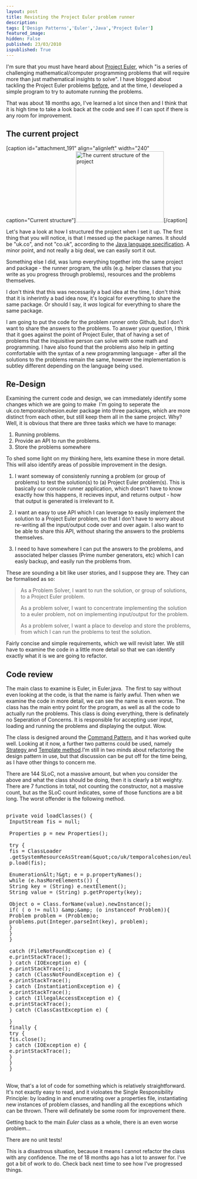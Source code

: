 ```yaml
---
layout: post
title: Revisting the Project Euler problem runner
description: 
tags: ['Design Patterns','Euler','Java','Project Euler']
featured_image: 
hidden: False
published: 23/03/2010
ispublished: True
---
```

I'm sure that you must have heard about <a title="Project Euler website" href="http://projecteuler.net/" target="_blank">Project Euler</a>, which "is a series of challenging mathematical/computer programming problems that  will require more than just mathematical insights to solve". I have blogged about tackling the Project Euler problems <a href="http://temporalcohesion.co.uk/2008/08/22/building-the-project-euler-framework-part-1/">before</a>, and at the time, I developed a simple program to try to automate running the problems.

That was about 18 months ago, I've learned a lot since then and I think that it is high time to take a look back at the code and see if I can spot if there is any room for improvement.
<h2>The current project</h2>
[caption id="attachment_191" align="alignleft" width="240" caption="Current structure"]<a href="http://temporalcohesion.co.uk/wp-content/uploads/2010/03/eulerprojectold.png"><img class="size-medium wp-image-191 " title="eulerprojectold" src="http://temporalcohesion.co.uk/wp-content/uploads/2010/03/eulerprojectold-300x241.png" alt="The current structure of the project" width="240" height="193" /></a>[/caption]

Let's have a look at how I structured the project when I set it up. The first thing that you will notice, is that I messed up the package names. It should be "uk.co", and not "co.uk", according to the <a title="Java Language specification on sun.com" href="http://java.sun.com/docs/books/jls/third_edition/html/packages.html#7.7" target="_blank">Java language specification</a>. A minor point, and not really a big deal, we can easily sort it out.

Something else I did, was lump everything together into the same project and package - the runner program, the utils (e.g. helper classes that you write as you progress through problems), resources and the problems themselves.

I don't think that this was necessarily a bad idea at the time, I don't think that it is inherintly a bad idea now, it's logical for everything to share the same package. Or should I say, it <em>was </em>logical for everything to share the same package.

I am going to put the code for the problem runner onto Github, but I don't want to share the answers to the problems. To answer your question, I think that it goes against the point of Project Euler, that of having a set of problems that the inquisitive person can solve with some math and programming. I have also found that the problems also help in getting comfortable with the syntax of a new programming language - after all the solutions to the problems remain the same, however the implementation is subtley different depending on the language being used.
<h2>Re-Design</h2>
Examining the current code and design, we can immediately identify some changes which we are going to make  I'm going to seperate the uk.co.temporalcohesion.euler package into three packages, which are more distinct from each other, but still keep them all in the same project. Why? Well, it is obvious that there are three tasks which we have to manage:
<ol>
	<li>Running problems.</li>
	<li>Provide an API to run the problems.</li>
	<li>Store the problems somewhere</li>
</ol>
To shed some light on my thinking here, lets examine these in more detail. This will also identify areas of possible improvement in the design.

1. I want someway of consistenly running a problem (or group of problems) to test the solution(s) to (a) Project Euler problem(s). This is basically our console runner application, which doesn't have to know exactly how this happens, it recieves input, and returns output - how that output is generated is irrelevant to it.

2. I want an easy to use API which I can leverage to easily implement the solution to a Project Euler problem, so that I don't have to worry about re-writing all the input/output code over and over again. I also want to be able to share this API, without sharing the answers to the problems themselves.

3. I need to have somewhere I can put the answers to the problems, and associated helper classes (Prime number generators, etc) which I can easly backup, and easily run the problems from.

These are sounding a bit like user stories, and I suppose they are. They can be formalised as so:
<blockquote>
<p style="text-align: left;">As a Problem Solver, I want to run the solution, or group of solutions, to a Project Euler problem.</p>
<p style="text-align: left;">As a problem solver, I want to concentrate implementing the solution to a euler problem, not on implementing input/output for the problem.</p>
<p style="text-align: left;">As a problem solver, I want a place to develop and store the problems, from which I can run the problems to test the solution.</p>
</blockquote>
<p style="text-align: left;">Fairly concise and simple requirements, which we will revisit later. We still have to examine the code in a little more detail so that we can identify exactly what it is we are going to refactor.</p>

<h2 style="text-align: left;">Code review</h2>
The main class to examine is Euler, in Euler.java.  The first to say without even looking at the code, is that the name is fairly awful. Then when we examine the code in more detail, we can see the name is even worse. The class has the main entry point for the program, as well as all the code to actually run the problems. This class is doing everything, there is definately no Seperation of Concerns. It is responsible for accepting user input, loading and running the problems and displaying the output. Wow.

The class is designed around the <a title="Command Patter on Wikipedia" href="http://en.wikipedia.org/wiki/Command_pattern" target="_blank">Command Pattern</a>, and it has worked quite well. Looking at it now, a further two patterns could be used, namely <a title="Strategy patter on Wikipedia" href="http://en.wikipedia.org/wiki/Strategy_pattern" target="_blank">Strategy </a>and <a title="Template method pattern on Wikipedia" href="http://en.wikipedia.org/wiki/Template_method_pattern" target="_blank">Template method</a>.I'm still in two minds about refactoring the design pattern in use, but that discussion can be put off for the time being, as I have other things to concern me.

There are 144 SLoC, not a massive amount, but when you consider the above and what the class should be doing, then it is clearly a bit weighty. There are 7 functions in total, not counting the constructor, not a massive count, but as the SLoC count indicates, some of those functions are a bit long. The worst offender is the following method.

<pre class="lang:java decode:1 " >

private void loadClasses() {
 InputStream fis = null;

 Properties p = new Properties();

 try {
 fis = ClassLoader
 .getSystemResourceAsStream(&amp;quot;co/uk/temporalcohesion/euler/resources/problems.properties&amp;quot;);
 p.load(fis);

 Enumeration&amp;lt;?&amp;gt; e = p.propertyNames();
 while (e.hasMoreElements()) {
 String key = (String) e.nextElement();
 String value = (String) p.getProperty(key);

 Object o = Class.forName(value).newInstance();
 if( ( o != null) &amp;amp;&amp;amp; (o instanceof Problem)){
 Problem problem = (Problem)o;
 problems.put(Integer.parseInt(key), problem);
 }
 }
 }

 catch (FileNotFoundException e) {
 e.printStackTrace();
 } catch (IOException e) {
 e.printStackTrace();
 } catch (ClassNotFoundException e) {
 e.printStackTrace();
 } catch (InstantiationException e) {
 e.printStackTrace();
 } catch (IllegalAccessException e) {
 e.printStackTrace();
 } catch (ClassCastException e) {

 }
 finally {
 try {
 fis.close();
 } catch (IOException e) {
 e.printStackTrace();
 }
 }
 }

</pre>


Wow, that's a lot of code for something which is relatively straightforward. It's not exactly easy to read, and it violoates the Single Responsibility Principle: by loading in and enumerating over a properties file, instantiating new instances of problem classes, and handling all the exceptions which can be thrown. There will definately be some room for improvement there.

Getting back to the main <em>Euler </em>class as a whole, there is an even worse problem...

There are no unit tests!

This is a disastrous situation, because it means I cannot refactor the class with any confidence. The me of 18 months ago has a lot to answer for. I've got a bit of work to do. Check back next time to see how I've progressed things.
<p style="text-align: left;"></p>
